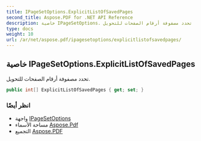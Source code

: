 ```yaml
---
title: IPageSetOptions.ExplicitListOfSavedPages
second_title: Aspose.PDF for .NET API Reference
description: خاصية IPageSetOptions. تحدد مصفوفة أرقام الصفحات للتحويل
type: docs
weight: 10
url: /ar/net/aspose.pdf/ipagesetoptions/explicitlistofsavedpages/
---
```

## خاصية IPageSetOptions.ExplicitListOfSavedPages

تحدد مصفوفة أرقام الصفحات للتحويل.

```csharp
public int[] ExplicitListOfSavedPages { get; set; }
```

### انظر أيضًا

* واجهة [IPageSetOptions](../)
* مساحة الأسماء [Aspose.Pdf](../../../aspose.pdf/)
* التجميع [Aspose.PDF](../../../)